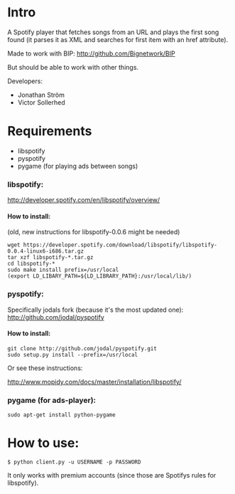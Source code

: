 # Intro

A Spotify player that fetches songs from an URL and plays the first song found (it parses it as XML and searches for first item with an href attribute).

Made to work with BIP:
http://github.com/Bignetwork/BIP

But should be able to work with other things. 

Developers:
- Jonathan Ström
- Victor Sollerhed

# Requirements

* libspotify
* pyspotify
* pygame (for playing ads between songs)

### libspotify:

http://developer.spotify.com/en/libspotify/overview/

#### How to install: 

(old, new instructions for libspotify-0.0.6 might be needed)

    wget https://developer.spotify.com/download/libspotify/libspotify-0.0.4-linux6-i686.tar.gz
    tar xzf libspotify-*.tar.gz
    cd libspotify-*
    sudo make install prefix=/usr/local
    (export LD_LIBARY_PATH=${LD_LIBRARY_PATH}:/usr/local/lib/)

### pyspotify: 

Specifically jodals fork (because it's the most updated one): http://github.com/jodal/pyspotify

#### How to install:

    git clone http://github.com/jodal/pyspotify.git
    sudo setup.py install --prefix=/usr/local

Or see these instructions:

http://www.mopidy.com/docs/master/installation/libspotify/

### pygame (for ads-player):

    sudo apt-get install python-pygame
		
# How to use:

    $ python client.py -u USERNAME -p PASSWORD

It only works with premium accounts (since those are Spotifys rules for libspotify).
